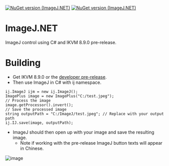 [![NuGet version (ImageJ.NET)](https://img.shields.io/nuget/v/BioFormats.NET6.svg)](https://www.nuget.org/packages/ImageJ.NET/154.0.0)
[![NuGet version (ImageJ.NET)](https://img.shields.io/nuget/dt/BioFormats.NET6?color=g)](https://www.nuget.org/packages/ImageJ.NET/154.0.0)
# ImageJ.NET
 ImageJ control using C# and IKVM 8.9.0 pre-release.

# Building 
- Get IKVM 8.9.0 or the [developer pre-release](https://github.com/ikvmnet/ikvm/actions/runs/9238355862/artifacts/1537937356).
- Then use ImageJ in C# with ij namespace.
```
ij.ImageJ ijm = new ij.ImageJ();
ImagePlus image = new ImagePlus("C:/test.jpeg");
// Process the image
image.getProcessor().invert();
// Save the processed image
string outputPath = "C:/ImageJ/test.jpeg"; // Replace with your output path
ij.IJ.save(image, outputPath);
```
- ImageJ should then open up with your image and save the resulting image.
  - Note if working with the pre-release ImageJ button texts will appear in Chinese.

![image](https://github.com/BiologyTools/ImageJControl/assets/84872500/1749b84e-90a8-4ef4-ab7b-6d84220b7ea9)

